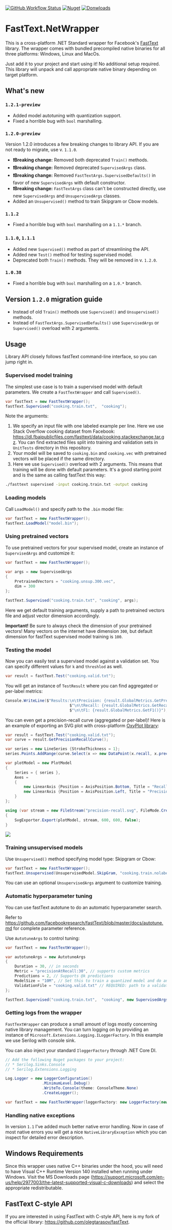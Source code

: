 [![GitHub Workflow Status](https://img.shields.io/github/workflow/status/olegtarasov/FastText.NetWrapper/Build%20and%20publish?style=flat-square)](https://github.com/olegtarasov/FastText.NetWrapper/actions)
[![Nuget](https://img.shields.io/nuget/v/FastText.NetWrapper?style=flat-square)](https://www.nuget.org/packages/FastText.NetWrapper)
[![Donwloads](https://img.shields.io/nuget/dt/FastText.NetWrapper?label=Nuget&style=flat-square)](https://www.nuget.org/packages/FastText.NetWrapper)

# FastText.NetWrapper

This is a cross-platform .NET Standard wrapper for Facebook's [FastText](https://github.com/facebookresearch/fastText) library. 
The wrapper comes with bundled precompiled native binaries for all three platforms: Windows, Linux and MacOs.

Just add it to your project and start using it! No additional setup required. This library will unpack and call appropriate native 
binary depending on target platform.

## What's new

### `1.2.1-preview`

* Added model autotuning with quantization support.
* Fixed a horrible bug with `bool` marshalling.

### `1.2.0-preview`

Version 1.2.0 introduces a few breaking changes to library API. If you are not ready to migrate, use v. `1.1.0`.

* **❗️Breaking change:️** Removed both deprecated `Train()` methods.
* **❗️Breaking change:️** Removed deprecated `SupervisedArgs` class.
* **❗️Breaking change:️** Removed `FastTextArgs.SupervisedDefaults()` in favor of new `SupervisedArgs` with default constructor.
* **❗️Breaking change:️** `FastTextArgs` class can't be constructed directly, use new `SupervisedArgs` and `UnsupervisedArgs` classes.
* Added an `Unsupervised()` method to train Skipgram or Cbow models.

### `1.1.2`

* Fixed a horrible bug with `bool` marshalling on a `1.1.*` branch.

### `1.1.0`, `1.1.1`

* Added new `Supervised()` method as part of streamlining the API.
* Added new `Test()` method for testing supervised model.
* Deprecated both `Train()` methods. They will be removed in v. `1.2.0`.

### `1.0.38`

* Fixed a horrible bug with `bool` marshalling on a `1.0.*` branch.

## Version `1.2.0` migration guide

* Instead of old `Train()` methods use `Supervised()` and `Unsupervised()` methods.
* Instead of `FastTextArgs.SupervisedDefaults()` use `SupervisedArgs` or `Supervised()` overload with 2 arguments.

## Usage

Library API closely follows fastText command-line interface, so you can jump right in.

### Supervised model training

The simplest use case is to train a supervised model with default parameters. We create a `FastTextWrapper` and call `Supervised()`.

```c#
var fastText = new FastTextWrapper();
fastText.Supervised("cooking.train.txt",  "cooking");
```

Note the arguments:

1. We specify an input file with one labeled example per line. Here we use Stack Overflow cooking dataset from Facebook:
https://dl.fbaipublicfiles.com/fasttext/data/cooking.stackexchange.tar.gz. You can find extracted files split into training
and validation sets in `UnitTests` directory in this repository.
2. Your model will be saved to `cooking.bin` and `cooking.vec` with pretrained vectors will be placed if the same directory.
3. Here we use `Supervised()` overload with 2 arguments. This means that training will be done with default parameters. 
It's a good starting point and is the same as calling fastText this way:

```bash
./fasttext supervised -input cooking.train.txt -output cooking
```

### Loading models

Call `LoadModel()` and specify path to the `.bin` model file:

```c#
var fastText = new FastTextWrapper();
fastText.LoadModel("model.bin");
```

### Using pretrained vectors

To use pretrained vectors for your supervised model, create an instance of `SupervisedArgs` and customize it:

```c#
var fastText = new FastTextWrapper();
            
var args = new SupervisedArgs
{
    PretrainedVectors = "cooking.unsup.300.vec",
    dim = 300
};

fastText.Supervised("cooking.train.txt", "cooking", args);
```

Here we get default training arguments, supply a path to pretrained vectors file and adjust vector dimension accordingly.

**Important!** Be sure to always check the dimension of your pretrained vectors! Many vectors on the internet have dimension `300`,
but default dimension for fastText supervised model training is `100`.

### Testing the model

Now you can easily test a supervised model against a validation set. You can specify different values for `k` and `threshlod` as well.

```c#
var result = fastText.Test("cooking.valid.txt");
```

You will get an instance of `TestResult` where you can find aggregated or per-label metrics:

```c#
Console.WriteLine($"Results:\n\tPrecision: {result.GlobalMetrics.GetPrecision()}" +
                            $"\n\tRecall: {result.GlobalMetrics.GetRecall()}" +
                            $"\n\tF1: {result.GlobalMetrics.GetF1()}");
```

You can even get a precision-recall curve (aggregated or per-label)! Here is an example of exporting an SVG plot with cross-platform
[OxyPlot library](https://oxyplot.github.io):

```c#
var result = fastText.Test("cooking.valid.txt");
var curve = result.GetPrecisionRecallCurve();

var series = new LineSeries {StrokeThickness = 1};
series.Points.AddRange(curve.Select(x => new DataPoint(x.recall, x.precision)).OrderBy(x => x.X));

var plotModel = new PlotModel
{
    Series = { series },
    Axes =
    {
        new LinearAxis {Position = AxisPosition.Bottom, Title = "Recall"},
        new LinearAxis {Position = AxisPosition.Left, Title = "Precision"}
    }
};

using (var stream = new FileStream("precision-recall.svg", FileMode.Create, FileAccess.Write))
{
    SvgExporter.Export(plotModel, stream, 600, 600, false);   
}
```

![](docs/prec-rec.png)

### Training unsupervised models

Use `Unsupervised()` method specifying model type: Skipgram or Cbow:

```c#
var fastText = new FastTextWrapper();
fastText.Unsupervised(UnsupervisedModel.SkipGram, "cooking.train.nolabels.txt",  "cooking");
```

You can use an optional `UnsupervisedArgs` argument to customize training.

### Automatic hyperparameter tuning

You can use fastText autotune to do an automatic hyperparameter search.

Refer to https://github.com/facebookresearch/fastText/blob/master/docs/autotune.md for complete parameter reference.

Use `AutotuneArgs` to control tuning:

```c#
var fastText = new FastTextWrapper();

var autotuneArgs = new AutotuneArgs
{
    Duration = 30, // in seconds
    Metric = "precisionAtRecall:30", // supports custom metrics
    Predictions = 2, // Supports @k predictions
    ModelSize = "10M", // Set this to train a quantized model and do an additional quantization hyperparameter search
    ValidationFile = "cooking.valid.txt" // REQUIRED: path to a validation file
};

fastText.Supervised("cooking.train.txt",  "cooking", new SupervisedArgs(), autotuneArgs);
```

### Getting logs from the wrapper

`FastTextWrapper` can produce a small amount of logs mostly concerning native library management. You can turn logging on by providing an
instance of `Microsoft.Extensions.Logging.ILoggerFactory`. In this example we use Serilog with console sink.

You can also inject your standard `IloggerFactory` through .NET Core DI.

```c#
// Add the following Nuget packages to your project:
// * Serilog.Sinks.Console
// * Serilog.Extensions.Logging 

Log.Logger = new LoggerConfiguration()
                .MinimumLevel.Debug()
                .WriteTo.Console(theme: ConsoleTheme.None)
                .CreateLogger();

var fastText = new FastTextWrapper(loggerFactory: new LoggerFactory(new[] {new SerilogLoggerProvider()}));
```

### Handling native exceptions

In version `1.1` I've added much better native error handling. Now in case of most native errors you will get a nice
`NativeLibraryException` which you can inspect for detailed error description.

## Windows Requirements

Since this wrapper uses native C++ binaries under the hood, you will need to have Visual C++ Runtime Version 140 installed when 
running under Windows. Visit the MS Downloads page (https://support.microsoft.com/en-us/help/2977003/the-latest-supported-visual-c-downloads) 
and select the appropriate redistributable. 

## FastText C-style API

If you are interested in using FastText with C-style API, here is my fork of the official library: https://github.com/olegtarasov/fastText.